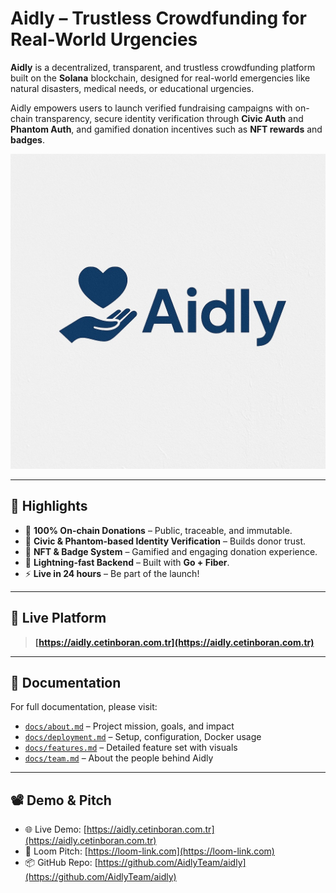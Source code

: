 
# Aidly – Trustless Crowdfunding for Real-World Urgencies

**Aidly** is a decentralized, transparent, and trustless crowdfunding platform built on the **Solana** blockchain, designed for real-world emergencies like natural disasters, medical needs, or educational urgencies.

Aidly empowers users to launch verified fundraising campaigns with on-chain transparency, secure identity verification through **Civic Auth** and **Phantom Auth**, and gamified donation incentives such as **NFT rewards** and **badges**.

![Aidly Logo](/assets/Logo.jpeg)

---

## 🌟 Highlights

* 🔗 **100% On-chain Donations** – Public, traceable, and immutable.
* 🔐 **Civic & Phantom-based Identity Verification** – Builds donor trust.
* 🏅 **NFT & Badge System** – Gamified and engaging donation experience.
* 💨 **Lightning-fast Backend** – Built with **Go + Fiber**.
* ⚡ **Live in 24 hours** – Be part of the launch!

---

## 🚀 Live Platform

> **[https://aidly.cetinboran.com.tr](https://aidly.cetinboran.com.tr)**

---

## 📁 Documentation

For full documentation, please visit:

* [`docs/about.md`](./docs/about.md) – Project mission, goals, and impact
* [`docs/deployment.md`](./docs/deployment.md) – Setup, configuration, Docker usage
* [`docs/features.md`](./docs/features.md) – Detailed feature set with visuals
* [`docs/team.md`](./docs/team.md) – About the people behind Aidly

---

## 📽️ Demo & Pitch

* 🌐 Live Demo: [https://aidly.cetinboran.com.tr](https://aidly.cetinboran.com.tr)
* 🎥 Loom Pitch: [https://loom-link.com](https://loom-link.com)
* 📦 GitHub Repo: [https://github.com/AidlyTeam/aidly](https://github.com/AidlyTeam/aidly)
